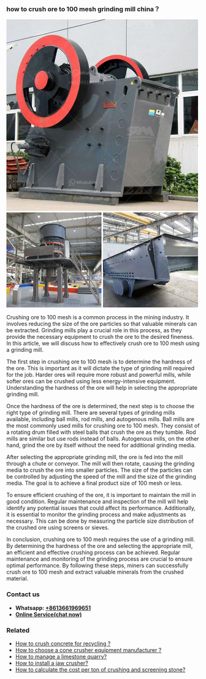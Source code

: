<h3>how to crush ore to 100 mesh grinding mill china？</h3><img src='1701746109.jpg' alt=''><p>Crushing ore to 100 mesh is a common process in the mining industry. It involves reducing the size of the ore particles so that valuable minerals can be extracted. Grinding mills play a crucial role in this process, as they provide the necessary equipment to crush the ore to the desired fineness. In this article, we will discuss how to effectively crush ore to 100 mesh using a grinding mill.</p><p>The first step in crushing ore to 100 mesh is to determine the hardness of the ore. This is important as it will dictate the type of grinding mill required for the job. Harder ores will require more robust and powerful mills, while softer ores can be crushed using less energy-intensive equipment. Understanding the hardness of the ore will help in selecting the appropriate grinding mill.</p><p>Once the hardness of the ore is determined, the next step is to choose the right type of grinding mill. There are several types of grinding mills available, including ball mills, rod mills, and autogenous mills. Ball mills are the most commonly used mills for crushing ore to 100 mesh. They consist of a rotating drum filled with steel balls that crush the ore as they tumble. Rod mills are similar but use rods instead of balls. Autogenous mills, on the other hand, grind the ore by itself without the need for additional grinding media.</p><p>After selecting the appropriate grinding mill, the ore is fed into the mill through a chute or conveyor. The mill will then rotate, causing the grinding media to crush the ore into smaller particles. The size of the particles can be controlled by adjusting the speed of the mill and the size of the grinding media. The goal is to achieve a final product size of 100 mesh or less.</p><p>To ensure efficient crushing of the ore, it is important to maintain the mill in good condition. Regular maintenance and inspection of the mill will help identify any potential issues that could affect its performance. Additionally, it is essential to monitor the grinding process and make adjustments as necessary. This can be done by measuring the particle size distribution of the crushed ore using screens or sieves.</p><p>In conclusion, crushing ore to 100 mesh requires the use of a grinding mill. By determining the hardness of the ore and selecting the appropriate mill, an efficient and effective crushing process can be achieved. Regular maintenance and monitoring of the grinding process are crucial to ensure optimal performance. By following these steps, miners can successfully crush ore to 100 mesh and extract valuable minerals from the crushed material.</p><h3>Contact us</h3><ul><li><strong>Whatsapp:&nbsp;<a href="https://wa.me/8613661969651">+8613661969651</a></strong></li><li><a href="https://swt.shibang-china.com/?git&amp;zhl&amp;how to crush ore to 100 mesh grinding mill china？"><strong>Online Service(chat now)</strong></a></li></ul><h3>Related</h3><ul><li><a href='How to crush concrete for recycling .md'>How to crush concrete for recycling ?</a></li><li><a href='How to choose a cone crusher equipment manufacturer .md'>How to choose a cone crusher equipment manufacturer ?</a></li><li><a href='How to manage a limestone quarry.md'>How to manage a limestone quarry?</a></li><li><a href='How to install a jaw crusher.md'>How to install a jaw crusher?</a></li><li><a href='How to calculate the cost per ton of crushing and screening stone.md'>How to calculate the cost per ton of crushing and screening stone?</a></li></ul>